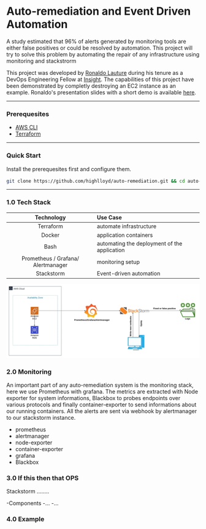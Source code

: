 

# Auto-remediation and Event Driven Automation
A study estimated that 96% of alerts generated by monitoring tools are either false positives or could be resolved by automation. This project will try to solve this problem by automating the repair of any infrastructure using monitoring and stackstrorm

This project was developed by [Ronaldo Lauture](https://www.linkedin.com/in/ronaldo-lauture-08934a59/) during his tenure as a DevOps Engineering Fellow at [Insight](https://www.insightdevops.com/). The capabilities of this project have been demonstrated by completly destroying an EC2 instance as an example. Ronaldo's presentation slides with a short demo is available [here](https://docs.google.com/presentation/d/1OrvwadiH-WYRtB_8sGYmyPx6CZl8urtcpWVMj38T-D8/edit?usp=sharing).

----
### Prerequesites 
- [AWS CLI](https://docs.aws.amazon.com/cli/latest/userguide/cli-chap-install.html)
- [Terraform](https://www.terraform.io/downloads.html)

----
### Quick Start
Install the prerequesites first and configure them.
```sh
git clone https://github.com/highlloyd/auto-remediation.git && cd auto-remediation/ | sh install.sh
```
----
### 1.0 Tech Stack

| Technology | Use Case |
| :---: | :---- |
| Terraform | automate infrastructure |
| Docker | application containers |
| Bash| automating the deployment of the application |
| Prometheus / Grafana/ Alertmanager | monitoring setup |
| Stackstorm | Event-driven automation |

![Image of infra](images/arch.jpeg)

### 2.0 Monitoring

An important part of any auto-remediation system is the monitoring stack, here we use Prometheus with grafana. The metrics are extracted with Node exporter for system informations, Blackbox to probes endpoints over various protocols and finally container-exporter to send informations about our running containers. All the alerts are sent via webhook by alertmanager to our stackstorm instance.
 
  - prometheus
  - alertmanager
  - node-exporter
  - container-exporter
  - grafana
  - Blackbox
### 3.0 If this then that OPS
Stackstorm ........

-Components
-...
-...

### 4.0 Example
 
